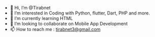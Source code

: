 - 👋 Hi, I’m @Tirabnet
- 👀 I’m interested in Coding with Python, flutter, Dart, PHP and more.
- 🌱 I’m currently learning HTML
- 💞️ I’m looking to collaborate on Mobile App Development 
- 📫 How to reach me : tirabnet3@gmail.com

<!---
Tirabnet/Tirabnet is a ✨ special ✨ repository because its `README.md` (this file) appears on your GitHub profile.
You can click the Preview link to take a look at your changes.
--->
